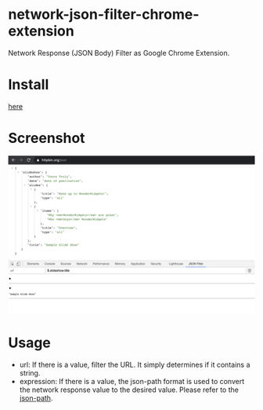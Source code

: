 # network-json-filter-chrome-extension

Network Response (JSON Body) Filter as Google Chrome Extension.

# Install

[here](https://chrome.google.com/webstore/detail/network-json-filter/flcfiogpdlddkjiekpeiedkeoihppekm)

# Screenshot

![img screenshot](./docs/screenshot.png)

# Usage

- url: If there is a value, filter the URL. It simply determines if it contains a string.
- expression: If there is a value, the json-path format is used to convert the network response value to the desired value. Please refer to the [json-path](https://github.com/json-path/JsonPath).